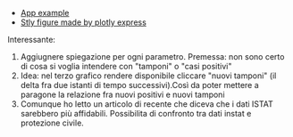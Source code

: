 * [App example](https://github.com/plotly/dash-sample-apps/tree/master/apps)
* [Stly figure made by plotly express](https://plotly.com/python/styling-plotly-express/)

Interessante:
  1. Aggiugnere spiegazione per ogni parametro. Premessa: non sono certo di cosa si voglia intendere con "tamponi" o "casi positivi"
  2. Idea: nel terzo grafico rendere disponibile cliccare "nuovi tamponi" (il delta fra due istanti di tempo successivi).Così da poter mettere a paragone la relazione fra nuovi positivi e nuovi tamponi
3. Comunque ho letto un articolo di recente che diceva che i dati ISTAT sarebbero più affidabili. Possibilita di confronto tra dati instat e protezione civile.

